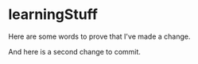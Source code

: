 # learningStuff

Here are some words to prove that I've made a change.

And here is a second change to commit.
